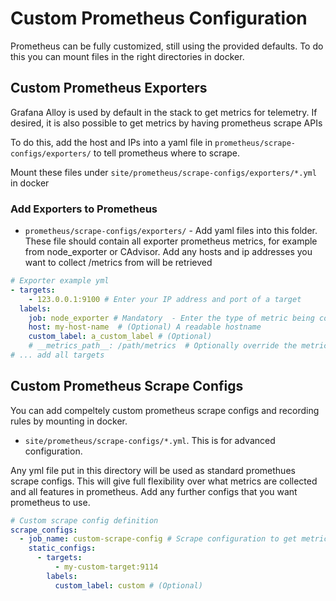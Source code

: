 # Custom Prometheus Configuration

Prometheus can be fully customized, still using the provided defaults. To do this you can mount files in the right directories in docker. 

## Custom Prometheus Exporters

Grafana Alloy is used by default in the stack to get metrics for telemetry. If desired, it is also possible to get metrics by having prometheus scrape APIs

To do this, add the host and IPs into a yaml file in `prometheus/scrape-configs/exporters/` to tell prometheus where to scrape.

Mount these files under `site/prometheus/scrape-configs/exporters/*.yml` in docker


### Add Exporters to Prometheus
- `prometheus/scrape-configs/exporters/` -
 Add yaml files into this folder. These file should contain all exporter prometheus metrics, for example from node_exporter or CAdvisor. Add any hosts and ip addresses you want to collect /metrics from will be retrieved

```yaml 
# Exporter example yml
- targets:
    - 123.0.0.1:9100 # Enter your IP address and port of a target
  labels:
    job: node_exporter # Mandatory  - Enter the type of metric being collected
    host: my-host-name  # (Optional) A readable hostname
    custom_label: a_custom_label # (Optional)
    # __metrics_path__: /path/metrics  # Optionally override the metrics path, the default is just /metrics
# ... add all targets
```
## Custom Prometheus Scrape Configs

You can add compeltely custom prometheus scrape configs and recording rules by mounting in docker.

- `site/prometheus/scrape-configs/*.yml`. This is for advanced configuration. 

Any yml file put in this directory will be used as standard promethues scrape configs. This will give full flexibility over what metrics are collected and all features in prometheus. Add any further configs that you want prometheus to use.

```yaml
# Custom scrape config definition
scrape_configs:
  - job_name: custom-scrape-config # Scrape configuration to get metrics from elasticsearch, eg index size.
    static_configs:
      - targets:
          - my-custom-target:9114
        labels:
          custom_label: custom # (Optional)
```
